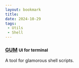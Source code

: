 ```yaml
---
layout: bookmark
title: 
date: 2024-10-29
tags: 
 - Utils
 - Shell
---
```


### [GUM](https://github.com/charmbracelet/gum) <small class="superscript">UI for terminal</small>

A tool for glamorous shell scripts.